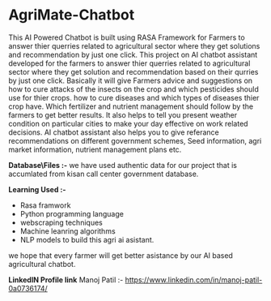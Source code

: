 # AgriMate-Chatbot
This AI Powered Chatbot is built using RASA Framework for Farmers to answer thier querries related  to agricultural sector where they get solutions and recommendation by just one click.
This project on AI chatbot assistant developed for the farmers to answer thier querries related  to agricultural sector where they get solution and recommendation based on their qurries by just one click. Basically it will give Farmers advice and suggestions on how to cure attacks of the insects on the crop and which pesticides should use for thier crops. how to cure diseases and which types of diseases thier crop have. Which fertilizer and nutrient management should follow by the farmers to get better results. It also helps to tell you present weather condition on particular cities to make your day effective on work related decisions. AI chatbot assistant also helps you to give referance recommendations on different government schemes, Seed information, agri market information, nutrient management plans etc.

**Database\Files :-** 
we have used authentic data for our project that is accumlated from kisan call center government database.

**Learning Used :-**
- Rasa framwork
- Python programming language
- webscraping techniques
- Machine leanring algorithms
- NLP models to  build this agri ai asistant.

we hope that every farmer will get better asistance by our AI based agricultural chatbot.

**LinkedIN Profile link**
Manoj Patil :- https://www.linkedin.com/in/manoj-patil-0a0736174/
